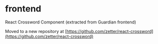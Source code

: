 # frontend
React Crossword Component (extracted from Guardian frontend)

Moved to a new repository at [https://github.com/zetter/react-crossword](https://github.com/zetter/react-crossword)
